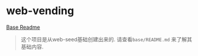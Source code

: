 # web-vending

[Base Readme](./base/README.md)
> 这个项目是从web-seed基础创建出来的. 请查看`base/README.md` 来了解其基础内容.